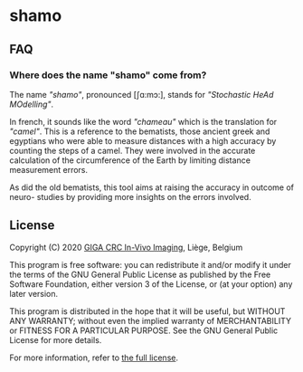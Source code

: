 # shamo

## FAQ
### Where does the name "shamo" come from?
The name *"shamo"*, pronounced [ʃɑ:mɔ:], stands for *"Stochastic HeAd MOdelling"*.

In french, it sounds like the word *"chameau"* which is the translation for *"camel"*. This is a reference to the bematists, those ancient greek and egyptians who were able to measure distances with a high accuracy by counting the steps of a camel. They were involved in the accurate calculation of the circumference of the Earth by limiting distance measurement errors.

As did the old bematists, this tool aims at raising the accuracy in outcome of neuro- studies by providing more insights on the errors involved.

## License

Copyright (C) 2020 [GIGA CRC In-Vivo Imaging](https://www.giga.uliege.be/cms/c_5634375/fr/giga-in-vivo-imaging), Liège, Belgium

This program is free software: you can redistribute it and/or modify it under the terms of the GNU General Public License as published by the Free Software Foundation, either version 3 of the License, or (at your option) any later version.

This program is distributed in the hope that it will be useful, but WITHOUT ANY WARRANTY; without even the implied warranty of MERCHANTABILITY or FITNESS FOR A PARTICULAR PURPOSE. See the GNU General Public License for more details.

For more information, refer to [the full license](LICENSE.md).
